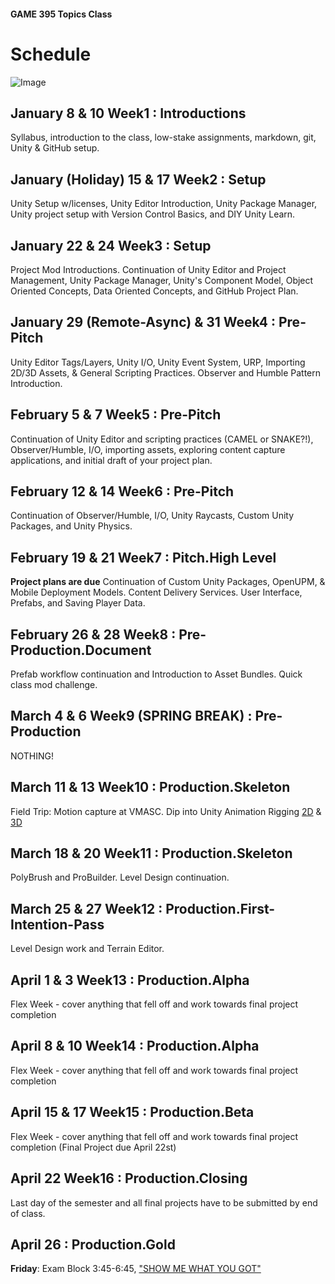 #### GAME 395 Topics Class

# Schedule

![Image](./Images/PorcupineLoot-01.png)

## January 8 & 10 Week1 : Introductions

Syllabus, introduction to the class, low-stake assignments, markdown, git, Unity & GitHub setup.

## January (Holiday) 15 & 17 Week2 : Setup

Unity Setup w/licenses, Unity Editor Introduction, Unity Package Manager, Unity project setup with Version Control Basics, and DIY Unity Learn.

## January 22 & 24 Week3 : Setup

Project Mod Introductions. Continuation of Unity Editor and Project Management, Unity Package Manager, Unity's Component Model, Object Oriented Concepts, Data Oriented Concepts, and GitHub Project Plan.

## January 29 (Remote-Async) & 31 Week4 : Pre-Pitch

Unity Editor Tags/Layers, Unity I/O,  Unity Event System, URP, Importing 2D/3D Assets, & General Scripting Practices. Observer and Humble Pattern Introduction.

## February 5 & 7 Week5 : Pre-Pitch

Continuation of Unity Editor and scripting practices (CAMEL or SNAKE?!), Observer/Humble, I/O, importing assets, exploring content capture applications, and initial draft of your project plan.

## February 12 & 14 Week6 : Pre-Pitch

Continuation of Observer/Humble, I/O, Unity Raycasts, Custom Unity Packages, and Unity Physics.

## February 19 & 21 Week7 : Pitch.High Level

**Project plans are due**
Continuation of Custom Unity Packages, OpenUPM, & Mobile Deployment Models. Content Delivery Services. User Interface, Prefabs, and Saving Player Data.

## February 26 & 28 Week8 : Pre-Production.Document

Prefab workflow continuation and Introduction to Asset Bundles. Quick class mod challenge.

## March 4 & 6 Week9 (SPRING BREAK) : Pre-Production

NOTHING!

## March 11 & 13 Week10 : Production.Skeleton

Field Trip: Motion capture at VMASC. Dip into Unity Animation Rigging [2D](https://learn.unity.com/tutorial/rigging-a-sprite-with-the-2d-animation-package#6017535aedbc2a69ae9b3b9e) & [3D](https://learn.unity.com/tutorial/working-with-animation-rigging)

## March 18 & 20 Week11 : Production.Skeleton

PolyBrush and ProBuilder. Level Design continuation.

## March 25 & 27 Week12 : Production.First-Intention-Pass

Level Design work and Terrain Editor.

## April 1 & 3 Week13 : Production.Alpha

Flex Week - cover anything that fell off and work towards final project completion

## April 8 & 10 Week14 : Production.Alpha

Flex Week - cover anything that fell off and work towards final project completion

## April 15 & 17 Week15 : Production.Beta

Flex Week - cover anything that fell off and work towards final project completion (Final Project due April 22st)

## April 22 Week16 : Production.Closing

Last day of the semester and all final projects have to be submitted by end of class.

## April 26 : Production.Gold

**Friday**: Exam Block 3:45-6:45, ["SHOW ME WHAT YOU GOT"](https://www.youtube.com/watch?v=m1fZ7Ap6ebs)